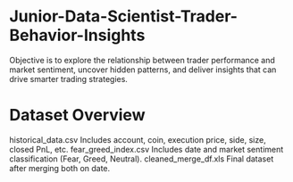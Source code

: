 # Junior-Data-Scientist-Trader-Behavior-Insights
Objective is to explore the relationship between trader performance and market  sentiment, uncover hidden patterns, and deliver insights that can drive smarter trading  strategies.
# Dataset Overview 
historical_data.csv
Includes account, coin, execution price, side, size, closed PnL, etc.
fear_greed_index.csv
Includes date and market sentiment classification (Fear, Greed, Neutral).
cleaned_merge_df.xls
Final dataset after merging both on date.
